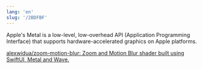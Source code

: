 ```yaml
---
lang: 'en'
slug: '/2BDFBF'
---
```


Apple's Metal is a low-level, low-overhead API (Application Programming Interface) that supports hardware-accelerated graphics on Apple platforms.

[alexwidua/zoom-motion-blur: Zoom and Motion Blur shader built using SwiftUI, Metal and Wave.](https://github.com/alexwidua/zoom-motion-blur)
